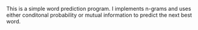 This is a simple word prediction program. I implements n-grams and uses either conditonal probability or mutual information to predict the next best word.
